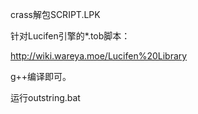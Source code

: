 crass解包SCRIPT.LPK



针对Lucifen引擎的*.tob脚本：

<http://wiki.wareya.moe/Lucifen%20Library> 

g++编译即可。

运行outstring.bat